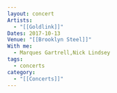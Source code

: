 ```yaml
---
layout: concert
Artists:
  - "[[Goldlink]]"
Dates: 2017-10-13
Venue: "[[Brooklyn Steel]]"
With me:
  - Marques Gartrell,Nick Lindsey
tags:
  - concerts
category:
  - "[[Concerts]]"
---
```

